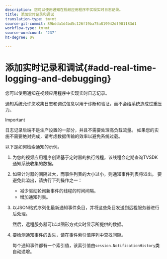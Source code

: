 ```yaml
---
description: 您可以使用通知在视频应用程序中实现实时日志记录。
title: 添加实时记录和调试
translation-type: tm+mt
source-git-commit: 89bdda1d4bd5c126f19ba75a819942df901183d1
workflow-type: tm+mt
source-wordcount: '237'
ht-degree: 0%

---
```



# 添加实时记录和调试{#add-real-time-logging-and-debugging}

您可以使用通知在视频应用程序中实现实时日志记录。

通知系统允许您收集日志和调试信息以用于诊断和验证，而不会给系统造成过重压力。

>[!IMPORTANT]
>
>日志记录后端不是生产设置的一部分，并且不需要处理高负载流量。 如果您的实施不需要绝对完成，请考虑数据传输的效率以避免系统过载。

以下是如何检索通知的示例。

1. 为您的视频应用程序创建基于定时器的执行线程，该线程会定期查询TVSDK通知系统收集的数据。

1. 如果计时器的间隔过大，而事件列表的大小过小，则通知事件列表将溢出。 要避免此溢出，请执行下列操作之一：

   * 减少驱动轮询新事件的线程的时间间隔。
   * 增加通知列表。

1. 以JSON格式序列化最新通知事件条目，并将这些条目发送到远程服务器进行后处理。

   然后，远程服务器可以以图形方式实时显示所提供的数据。
1. 要检测通知事件的丢失，请在事件索引值序列中查找间隙。

   每个通知事件都有一个索引值，该索引值由`session.NotificationHistory`类自动递增。
